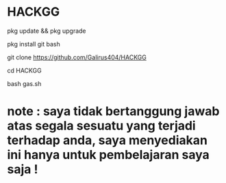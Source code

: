 # HACKGG
pkg update && pkg upgrade

pkg install git bash

git clone https://github.com/Galirus404/HACKGG

cd HACKGG

bash gas.sh

# note : saya tidak bertanggung jawab atas segala sesuatu yang terjadi terhadap anda, saya menyediakan ini hanya untuk pembelajaran saya saja !
